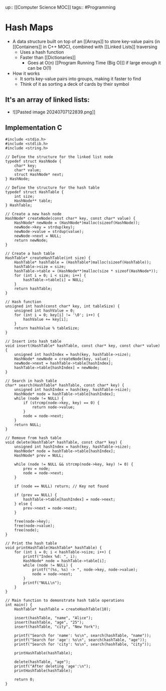 up:: [[Computer Science MOC]]
tags:: #Programming  
# Hash Maps
- A data structure built on top of an [[Arrays]] to store key-value pairs (in [[Containers]] in C++ MOC), combined with [[Linked Lists]] traversing
	- Uses a hash function
	- Faster than [[Dictionaries]]
		- Goes at O(n) [[Program Running Time (Big O)]] if large enough it can be O(1)
- How it works
	- It sorts key-value pairs into groups, making it faster to find
	- Think of it as sorting a deck of cards by their symbol
## It's an array of linked lists:
- ![[Pasted image 20240707122839.png]]

## Implementation C
```
#include <stdio.h>
#include <stdlib.h>
#include <string.h>

// Define the structure for the linked list node
typedef struct HashNode {
    char* key;
    char* value;
    struct HashNode* next;
} HashNode;

// Define the structure for the hash table
typedef struct HashTable {
    int size;
    HashNode** table;
} HashTable;

// Create a new hash node
HashNode* createNode(const char* key, const char* value) {
    HashNode* newNode = (HashNode*)malloc(sizeof(HashNode));
    newNode->key = strdup(key);
    newNode->value = strdup(value);
    newNode->next = NULL;
    return newNode;
}

// Create a hash table
HashTable* createHashTable(int size) {
    HashTable* hashTable = (HashTable*)malloc(sizeof(HashTable));
    hashTable->size = size;
    hashTable->table = (HashNode**)malloc(size * sizeof(HashNode*));
    for (int i = 0; i < size; i++) {
        hashTable->table[i] = NULL;
    }
    return hashTable;
}

// Hash function
unsigned int hash(const char* key, int tableSize) {
    unsigned int hashValue = 0;
    for (int i = 0; key[i] != '\0'; i++) {
        hashValue += key[i];
    }
    return hashValue % tableSize;
}

// Insert into hash table
void insert(HashTable* hashTable, const char* key, const char* value) {
    unsigned int hashIndex = hash(key, hashTable->size);
    HashNode* newNode = createNode(key, value);
    newNode->next = hashTable->table[hashIndex];
    hashTable->table[hashIndex] = newNode;
}

// Search in hash table
char* search(HashTable* hashTable, const char* key) {
    unsigned int hashIndex = hash(key, hashTable->size);
    HashNode* node = hashTable->table[hashIndex];
    while (node != NULL) {
        if (strcmp(node->key, key) == 0) {
            return node->value;
        }
        node = node->next;
    }
    return NULL;
}

// Remove from hash table
void delete(HashTable* hashTable, const char* key) {
    unsigned int hashIndex = hash(key, hashTable->size);
    HashNode* node = hashTable->table[hashIndex];
    HashNode* prev = NULL;

    while (node != NULL && strcmp(node->key, key) != 0) {
        prev = node;
        node = node->next;
    }

    if (node == NULL) return; // Key not found

    if (prev == NULL) {
        hashTable->table[hashIndex] = node->next;
    } else {
        prev->next = node->next;
    }

    free(node->key);
    free(node->value);
    free(node);
}

// Print the hash table
void printHashTable(HashTable* hashTable) {
    for (int i = 0; i < hashTable->size; i++) {
        printf("Index %d: ", i);
        HashNode* node = hashTable->table[i];
        while (node != NULL) {
            printf("(%s, %s) -> ", node->key, node->value);
            node = node->next;
        }
        printf("NULL\n");
    }
}

// Main function to demonstrate hash table operations
int main() {
    HashTable* hashTable = createHashTable(10);

    insert(hashTable, "name", "Alice");
    insert(hashTable, "age", "25");
    insert(hashTable, "city", "New York");

    printf("Search for 'name': %s\n", search(hashTable, "name"));
    printf("Search for 'age': %s\n", search(hashTable, "age"));
    printf("Search for 'city': %s\n", search(hashTable, "city"));

    printHashTable(hashTable);

    delete(hashTable, "age");
    printf("After deleting 'age':\n");
    printHashTable(hashTable);

    return 0;
}

```